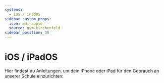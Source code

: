 ```yaml
---
systems:
  - iOS / iPadOS
sidebar_custom_props:
  icon: mdi-apple
  source: gym-kirchenfeld
sidebar_position: 30
---
```


# iOS / iPadOS



Hier findest du Anleitungen, um dein iPhone oder iPad für den Gebrauch an unserer Schule einzurichten:

<Features/>
